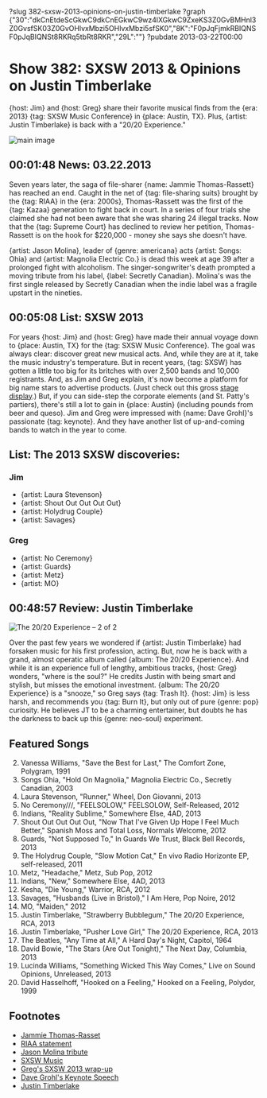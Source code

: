 ?slug 382-sxsw-2013-opinions-on-justin-timberlake
?graph {"30":"dkCnEtdeScGkwC9dkCnEGkwC9wz4lXGkwC9ZxeKS3Z0GvBMHnl3Z0GvsfSK03Z0GvOHlvxMbzi5OHlvxMbzi5sfSK0","8K":"F0pJqFjmkRBIQNSF0pJqBIQNSt8RKRq5tbRt8RKR","29L":""}
?pubdate 2013-03-22T00:00

# Show 382: SXSW 2013 & Opinions on Justin Timberlake
{host: Jim} and {host: Greg} share their favorite musical finds from the {era: 2013} {tag: SXSW Music Conference} in {place: Austin, TX}. Plus, {artist: Justin Timberlake} is back with a "20/20 Experience."

![main image](//static.soundopinions.org/images/2013/sxsw.jpg)

## 00:01:48 News: 03.22.2013
Seven years later, the saga of file-sharer {name: Jammie Thomas-Rassett} has reached an end. Caught in the net of {tag: file-sharing suits} brought by the {tag: RIAA} in the {era: 2000s}, Thomas-Rassett was the first of the {tag: Kazaa} generation to fight back in court. In a series of four trials she claimed she had not been aware that she was sharing 24 illegal tracks. Now that the {tag: Supreme Court} has declined to review her petition, Thomas-Rassett is on the hook for $220,000 - money she says she doesn't have.

{artist: Jason Molina}, leader of {genre: americana} acts {artist: Songs: Ohia} and {artist: Magnolia Electric Co.} is dead this week at age 39 after a prolonged fight with alcoholism. The singer-songwriter's death prompted a moving tribute from his label, {label: Secretly Canadian}. Molina's was the first single released by Secretly Canadian when the indie label was a fragile upstart in the nineties.

## 00:05:08 List: SXSW 2013
For years {host: Jim} and {host: Greg} have made their annual voyage down to {place: Austin, TX} for the {tag: SXSW Music Conference}. The goal was always clear: discover great new musical acts. And, while they are at it, take the music industry's temperature. But in recent years, {tag: SXSW} has gotten a little too big for its britches with over 2,500 bands and 10,000 registrants. And, as Jim and Greg explain, it's now become a platform for big name stars to advertise products. (Just check out this gross [stage display](http://www.adweek.com/adfreak/doritos-builds-tweet-powered-sxsw-stage-thats-more-awesome-acts-it-147760).) But, if you can side-step the corporate elements (and St. Patty's partiers), there's still a lot to gain in {place: Austin} (including pounds from beer and queso). Jim and Greg were impressed with {name: Dave Grohl}'s passionate {tag: keynote}. And they have another list of up-and-coming bands to watch in the year to come.

## List: The 2013 SXSW discoveries:

### Jim
- {artist: Laura Stevenson}
- {artist: Shout Out Out Out Out}
- {artist: Holydrug Couple}
- {artist: Savages}

### Greg
- {artist: No Ceremony}
- {artist: Guards}
- {artist: Metz}
- {artist: MO}


## 00:48:57 Review: Justin Timberlake
![The 20/20 Experience – 2 of 2](//static.soundopinions.org/assets/382/29L0.jpg "398128/672487211")

Over the past few years we wondered if {artist: Justin Timberlake} had forsaken music for his first profession, acting. But, now he is back with a grand, almost operatic album called {album: The 20/20 Experience}. And while it is an experience full of lengthy, ambitious tracks, {host: Greg} wonders, "where is the soul?" He credits Justin with being smart and stylish, but misses the emotional investment. {album: The 20/20 Experience} is a "snooze," so Greg says {tag: Trash It}. {host: Jim} is less harsh, and recommends you {tag: Burn It}, but only out of pure {genre: pop} curiosity. He believes JT to be a charming entertainer, but doubts he has the darkness to back up this {genre: neo-soul} experiment.

## Featured Songs
2. Vanessa Williams, "Save the Best for Last," The Comfort Zone, Polygram, 1991
3. Songs Ohia, "Hold On Magnolia," Magnolia Electric Co., Secretly Canadian, 2003
4. Laura Stevenson, "Runner," Wheel, Don Giovanni, 2013
5. No Ceremony///, "FEELSOLOW," FEELSOLOW, Self-Released, 2012
6. Indians, "Reality Sublime," Somewhere Else, 4AD, 2013
7. Shout Out Out Out Out, "Now That I've Given Up Hope I Feel Much Better," Spanish Moss and Total Loss, Normals Welcome, 2012
8. Guards, "Not Supposed To," In Guards We Trust, Black Bell Records, 2013
9. The Holydrug Couple, "Slow Motion Cat," En vivo Radio Horizonte EP, self-released, 2011
10. Metz, "Headache," Metz, Sub Pop, 2012
11. Indians, "New," Somewhere Else, 4AD, 2013
12. Kesha, "Die Young," Warrior, RCA, 2012
13. Savages, "Husbands (Live in Bristol)," I Am Here, Pop Noire, 2012
14. MO, "Maiden," 2012
15. Justin Timberlake, "Strawberry Bubblegum," The 20/20 Experience, RCA, 2013
16. Justin Timberlake, "Pusher Love Girl," The 20/20 Experience, RCA, 2013
17. The Beatles, "Any Time at All," A Hard Day's Night, Capitol, 1964
18. David Bowie, "The Stars (Are Out Tonight)," The Next Day, Columbia, 2013
19. Lucinda Williams, "Something Wicked This Way Comes," Live on Sound Opinions, Unreleased, 2013
20. David Hasselhoff, "Hooked on a Feeling," Hooked on a Feeling, Polydor, 1999

## Footnotes
- [Jammie Thomas-Rasset](http://www.wired.com/2013/03/scotus-jammie-thomas-rasset/)
- [RIAA statement](http://www.riaa.com/newsitem.php?content_selector=newsandviews&news_month_filter=11&news_year_filter=2010&id=057E43FB-CA99-8074-479B-60D3D9629585)
- [Jason Molina tribute](http://secretlycanadian.com/blog/2013/03/jason-molina-of-songs-ohia-and-magnolia-electric-co-passed-away-saturday/)
- [SXSW Music](http://sxsw.com/music)
- [Greg's SXSW 2013 wrap-up](http://www.chicagotribune.com/entertainment/music/turnitup/chi-sxsw-2013-wrap-up-20130317,0,7237586.column)
- [Dave Grohl's Keynote Speech](http://www.npr.org/event/music/173331505/dave-grohls-sxsw-2013-keynote-speech)
- [Justin Timberlake](http://justintimberlake.com/)
